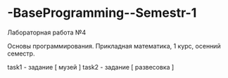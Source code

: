 # -BaseProgramming--Semestr-1


Лабораторная работа №4

Основы программирования. Прикладная математика, 1 курс, осенний
семестр.

task1 - задание [ музей ]
task2 - задание [ развесовка ]
